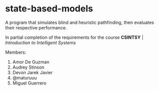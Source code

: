 # state-based-models
A program that simulates blind and heuristic pathfinding, then evaluates their respective performance.

In partial completion of the requirements for the course **CSINTSY** | _Introduction to Intelligent Systems_


Members: 
1. Amor De Guzman
2. Audrey Stinson
3. Devon Jarek Javier
4. @maturuuu
5. Miguel Guerrero
